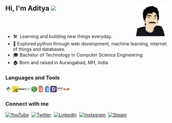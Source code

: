 ## Hi, I'm Aditya <img src="https://media.giphy.com/media/hvRJCLFzcasrR4ia7z/giphy.gif" width="25px"><img align="right" alt="aditya" width="100" height="100" src="https://github.com/adityaborgaonkar/adityaborgaonkar/blob/master/avatar_trans.png?raw=true">

<br/>
<br/>

- 🛠 &nbsp;Learning and building new things everyday.
- 🐍 Explored python through web development, machine learning, internet of things and databases.
- 🎓 Bachelor of Technology in Computer Science Engineering.
- 🏠 Born and raised in Aurangabad, MH, India

### Languages and Tools

<code><img height="20" src="https://raw.githubusercontent.com/github/explore/80688e429a7d4ef2fca1e82350fe8e3517d3494d/topics/python/python.png"></code><code><img height="20" src="https://raw.githubusercontent.com/github/explore/80688e429a7d4ef2fca1e82350fe8e3517d3494d/topics/javascript/javascript.png"></code><code><img height="20" src="https://raw.githubusercontent.com/github/explore/80688e429a7d4ef2fca1e82350fe8e3517d3494d/topics/django/django.png"></code><code><img height="20" src="https://raw.githubusercontent.com/github/explore/80688e429a7d4ef2fca1e82350fe8e3517d3494d/topics/flask/flask.png"></code><code><img height="20" src="https://raw.githubusercontent.com/github/explore/80688e429a7d4ef2fca1e82350fe8e3517d3494d/topics/nodejs/nodejs.png"></code><code><img height="20" src="https://raw.githubusercontent.com/github/explore/5c058a388828bb5fde0bcafd4bc867b5bb3f26f3/topics/html/html.png"></code><code><img height="20" src="https://raw.githubusercontent.com/github/explore/80688e429a7d4ef2fca1e82350fe8e3517d3494d/topics/css/css.png"></code><code><img height="20" src="https://raw.githubusercontent.com/github/explore/80688e429a7d4ef2fca1e82350fe8e3517d3494d/topics/bootstrap/bootstrap.png"></code><code><img height="20" src="https://raw.githubusercontent.com/github/explore/80688e429a7d4ef2fca1e82350fe8e3517d3494d/topics/aws/aws.png"></code><code><img height="20" src="https://raw.githubusercontent.com/github/explore/80688e429a7d4ef2fca1e82350fe8e3517d3494d/topics/git/git.png"></code>

### Connect with me

[<img alt="YouTube" width="22px" src="https://cdn.jsdelivr.net/npm/simple-icons@v3/icons/youtube.svg" />][youtube]&nbsp;&nbsp;[<img alt="Twitter" width="22px" src="https://cdn.jsdelivr.net/npm/simple-icons@v3/icons/twitter.svg" />][twitter]&nbsp;&nbsp;[<img alt="LinkedIn" width="22px" src="https://cdn.jsdelivr.net/npm/simple-icons@v3/icons/linkedin.svg" />][linkedin]&nbsp;&nbsp;[<img alt="Instagram" width="22px" src="https://cdn.jsdelivr.net/npm/simple-icons@v3/icons/instagram.svg" />][instagram]&nbsp;&nbsp;[<img alt="Steam" width="22px" src="https://cdn.jsdelivr.net/npm/simple-icons@v3/icons/steam.svg" />][steam]

<br />

[website]: https://adityaborgaonkar.github.io
[twitter]: https://twitter.com/adib0rg
[youtube]: https://www.youtube.com/channel/UCuTUKfty8CQtWibZuiBXLzg
[instagram]: https://instagram.com/adib0rg
[linkedin]: https://linkedin.com/in/adityaborgaonkar
[steam]: https://steamcommunity.com/id/adib0rg/
